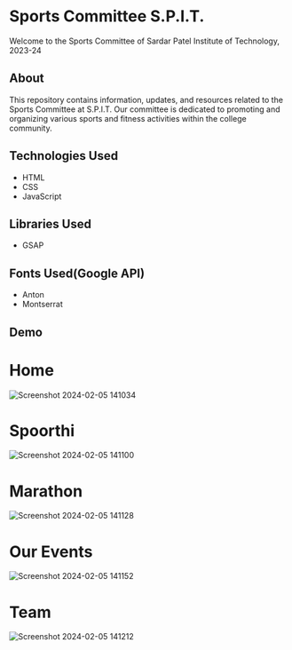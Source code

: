 # Sports Committee S.P.I.T.

Welcome to the Sports Committee of Sardar Patel Institute of Technology, 2023-24

## About
This repository contains information, updates, and resources related to the Sports Committee at S.P.I.T. Our committee is dedicated to promoting and organizing various sports and fitness activities within the college community.

## Technologies Used

- HTML
- CSS
- JavaScript

## Libraries Used
- GSAP

## Fonts Used(Google API)
- Anton
- Montserrat

## Demo
# Home
![Screenshot 2024-02-05 141034](https://github.com/spzzyo/spoorthi/assets/132225926/35eade16-61fc-4375-9019-a5ce4ade4036)
# Spoorthi
![Screenshot 2024-02-05 141100](https://github.com/spzzyo/spoorthi/assets/132225926/dd8b9832-645e-494c-af02-1c00c7de2589)
# Marathon
![Screenshot 2024-02-05 141128](https://github.com/spzzyo/spoorthi/assets/132225926/848a7af0-ebfb-4013-84d3-07ca52222dc1)
# Our Events
![Screenshot 2024-02-05 141152](https://github.com/spzzyo/spoorthi/assets/132225926/0a1b4a29-eb31-4857-a404-8070c032a9f2)
# Team
![Screenshot 2024-02-05 141212](https://github.com/spzzyo/spoorthi/assets/132225926/50d5a9fc-34c9-4a56-b431-e89c97dfd20e)
